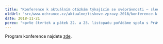 ```yaml
---
title: "Konference k aktuálním otázkám týkajícím se svéprávnosti – sledujte živě"
oldUrl: "src/www.ochrance.cz/aktualne/tiskove-zpravy-2018/konference-k-aktualnim-otazkam-tykajicim-se-svepravnosti-sledujte-zive"
date: 2018-11-21
perex: "<p>Ve čtvrtek a pátek 22. a 23. listopadu pořádáme spolu s Právnickou fakultou UK konferenci týkající naplňování čl. 12 Úmluvy o právech osob se zdravotním postižením, konkrétně otázkám týkajícím se svéprávnosti a jiným podpůrným opatřením. Konferenci můžete sledovat i živě na našem webu (viz odkaz v záhlaví stránky).</p>"
---
```


<!-- imported from the old website -->

Program konference najdete <a href="https://www.ochrance.cz/monitorovani-prav-lidi-se-zdravotnim-postizenim/aktuality-z-monitorovani/aktuality-z-monitorovani-2018/konference-prakticka-implementace-clanku-12-umluvy-o-pravech-osob-se-zdravotnim-postizenim/" target="_blank">zde</a>.
